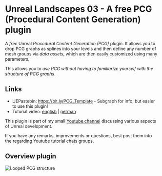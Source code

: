 # Unreal Landscapes 03 - A free PCG (Procedural Content Generation) plugin #

A *free* Unreal *Procedural Content Generation (PCG)* plugin. It allows you to drop PCG graphs as splines into your levels and then define any number of mesh groups via *data assets*, which are then easily customized using many parameters. 

This allows you to *use PCG without having to familiarize yourself with the structure of PCG graphs*.

## Links ##
- UEPastebin: https://bit.ly/PCG_Template - Subgraph for info, but easier to use this plugin!
- Tutorial video: [english](https://youtu.be/DzZpST0NMaA) | [german](https://youtu.be/5vYoQ1HrX70)

This plugin is part of my small [Youtube channel](https://www.youtube.com/channel/@BastianDev) discussing various aspects of Unreal development.

If you have any remarks, improvements or questions, best post them into the regarding Youtube tutorial chats groups.

## Overview plugin ##
![Looped PCG structure](/DeveloperBastian/PCG_Templates/blob/main/Resources/PCG_Template_Structure.png?raw=true)




